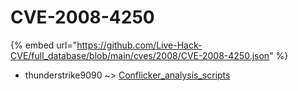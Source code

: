 # CVE-2008-4250
{% embed url="https://github.com/Live-Hack-CVE/full_database/blob/main/cves/2008/CVE-2008-4250.json" %}

* thunderstrike9090 ~> [Conflicker_analysis_scripts](https://www.alice-snow.ru/2008/database/cve-2008-4250/conflicker_analysis_scripts-thunderstrike9090)